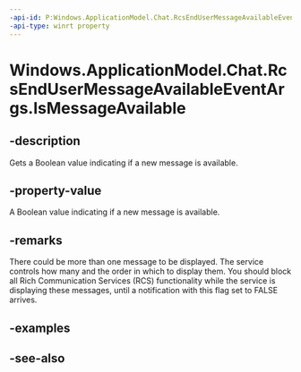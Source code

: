 ----api-id: P:Windows.ApplicationModel.Chat.RcsEndUserMessageAvailableEventArgs.IsMessageAvailable
-api-type: winrt property
---<!-- Property syntaxpublic bool IsMessageAvailable { get; }--># Windows.ApplicationModel.Chat.RcsEndUserMessageAvailableEventArgs.IsMessageAvailable## -descriptionGets a Boolean value indicating if a new message is available.## -property-valueA Boolean value indicating if a new message is available.## -remarksThere could be more than one message to be displayed. The service controls how many and the order in which to display them. You should block all Rich Communication Services (RCS) functionality while the service is displaying these messages, until a notification with this flag set to FALSE arrives.## -examples## -see-also